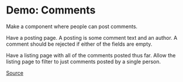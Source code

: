 # Demo: Comments
Make a component where people can post comments.

Have a posting page.
A posting is some comment text and an author.
A comment should be rejected if either of the fields are empty.

Have a listing page with all of the comments posted thus far.
Allow the listing page to filter to just comments posted by a single person.

[Source](comments)
